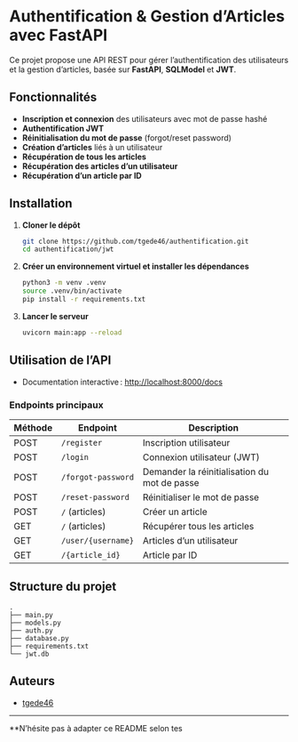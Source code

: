 # Authentification & Gestion d’Articles avec FastAPI

Ce projet propose une API REST pour gérer l’authentification des utilisateurs et la gestion d’articles, basée sur **FastAPI**, **SQLModel** et **JWT**.

## Fonctionnalités

- **Inscription et connexion** des utilisateurs avec mot de passe hashé
- **Authentification JWT**
- **Réinitialisation du mot de passe** (forgot/reset password)
- **Création d’articles** liés à un utilisateur
- **Récupération de tous les articles**
- **Récupération des articles d’un utilisateur**
- **Récupération d’un article par ID**

## Installation

1. **Cloner le dépôt**
   ```bash
   git clone https://github.com/tgede46/authentification.git
   cd authentification/jwt
   ```

2. **Créer un environnement virtuel et installer les dépendances**
   ```bash
   python3 -m venv .venv
   source .venv/bin/activate
   pip install -r requirements.txt
   ```

3. **Lancer le serveur**
   ```bash
   uvicorn main:app --reload
   ```

## Utilisation de l’API

- Documentation interactive : [http://localhost:8000/docs](http://localhost:8000/docs)

### Endpoints principaux

| Méthode | Endpoint                  | Description                                 |
|---------|---------------------------|---------------------------------------------|
| POST    | `/register`               | Inscription utilisateur                     |
| POST    | `/login`                  | Connexion utilisateur (JWT)                 |
| POST    | `/forgot-password`        | Demander la réinitialisation du mot de passe|
| POST    | `/reset-password`         | Réinitialiser le mot de passe               |
| POST    | `/` (articles)            | Créer un article                            |
| GET     | `/` (articles)            | Récupérer tous les articles                 |
| GET     | `/user/{username}`        | Articles d’un utilisateur                   |
| GET     | `/{article_id}`           | Article par ID                              |

## Structure du projet

```
.
├── main.py
├── models.py
├── auth.py
├── database.py
├── requirements.txt
└── jwt.db
```

## Auteurs

- [tgede46](https://github.com/tgede46)

---

**N’hésite pas à adapter ce README selon tes